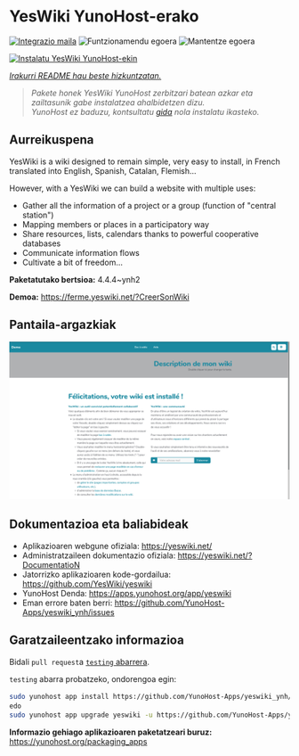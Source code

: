 <!--
Ohart ongi: README hau automatikoki sortu da <https://github.com/YunoHost/apps/tree/master/tools/readme_generator>ri esker
EZ editatu eskuz.
-->

# YesWiki YunoHost-erako

[![Integrazio maila](https://dash.yunohost.org/integration/yeswiki.svg)](https://dash.yunohost.org/appci/app/yeswiki) ![Funtzionamendu egoera](https://ci-apps.yunohost.org/ci/badges/yeswiki.status.svg) ![Mantentze egoera](https://ci-apps.yunohost.org/ci/badges/yeswiki.maintain.svg)

[![Instalatu YesWiki YunoHost-ekin](https://install-app.yunohost.org/install-with-yunohost.svg)](https://install-app.yunohost.org/?app=yeswiki)

*[Irakurri README hau beste hizkuntzatan.](./ALL_README.md)*

> *Pakete honek YesWiki YunoHost zerbitzari batean azkar eta zailtasunik gabe instalatzea ahalbidetzen dizu.*  
> *YunoHost ez baduzu, kontsultatu [gida](https://yunohost.org/install) nola instalatu ikasteko.*

## Aurreikuspena

YesWiki is a wiki designed to remain simple, very easy to install, in French translated into English, Spanish, Catalan, Flemish...

However, with a YesWiki we can build a website with multiple uses:
- Gather all the information of a project or a group (function of "central station")
- Mapping members or places in a participatory way
- Share resources, lists, calendars thanks to powerful cooperative databases
- Communicate information flows
- Cultivate a bit of freedom...


**Paketatutako bertsioa:** 4.4.4~ynh2

**Demoa:** <https://ferme.yeswiki.net/?CreerSonWiki>

## Pantaila-argazkiak

![YesWiki(r)en pantaila-argazkia](./doc/screenshots/yeswiki_screenshots.png)

## Dokumentazioa eta baliabideak

- Aplikazioaren webgune ofiziala: <https://yeswiki.net/>
- Administratzaileen dokumentazio ofiziala: <https://yeswiki.net/?DocumentatioN>
- Jatorrizko aplikazioaren kode-gordailua: <https://github.com/YesWiki/yeswiki>
- YunoHost Denda: <https://apps.yunohost.org/app/yeswiki>
- Eman errore baten berri: <https://github.com/YunoHost-Apps/yeswiki_ynh/issues>

## Garatzaileentzako informazioa

Bidali `pull request`a [`testing` abarrera](https://github.com/YunoHost-Apps/yeswiki_ynh/tree/testing).

`testing` abarra probatzeko, ondorengoa egin:

```bash
sudo yunohost app install https://github.com/YunoHost-Apps/yeswiki_ynh/tree/testing --debug
edo
sudo yunohost app upgrade yeswiki -u https://github.com/YunoHost-Apps/yeswiki_ynh/tree/testing --debug
```

**Informazio gehiago aplikazioaren paketatzeari buruz:** <https://yunohost.org/packaging_apps>
